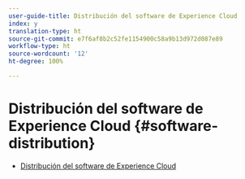 ```yaml
---
user-guide-title: Distribución del software de Experience Cloud
index: y
translation-type: ht
source-git-commit: e7f6af8b2c52fe1154900c58a9b13d972d087e89
workflow-type: ht
source-wordcount: '12'
ht-degree: 100%

---
```



# Distribución del software de Experience Cloud {#software-distribution}

+ [Distribución del software de Experience Cloud](home.md)

